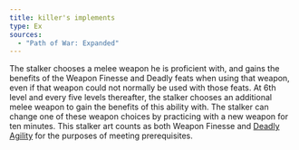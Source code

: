 ```yaml
---
title: killer's implements
type: Ex
sources:
  - "Path of War: Expanded"
---
```


The stalker chooses a melee weapon he is proficient with, and gains the benefits of the Weapon Finesse and Deadly feats when using that weapon, even if that weapon could not normally be used with those feats. At 6th level and every five levels thereafter, the stalker chooses an additional melee weapon to gain the benefits of this ability with. The stalker can change one of these weapon choices by practicing with a new weapon for ten minutes. This stalker art counts as both Weapon Finesse and [Deadly Agility](/feats/deadly-agility/) for the purposes of meeting prerequisites.

